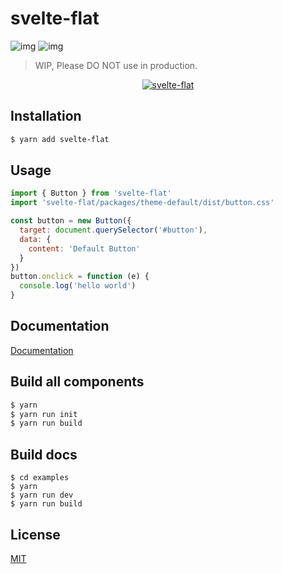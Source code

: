 # svelte-flat 

![img](http://img.shields.io/npm/v/svelte-flat.svg)
![img](http://img.shields.io/badge/license-MIT-blue.svg)

> WIP, Please DO NOT use in production.

<p align="center">
  <a href="https://jikkai.github.io/svelte-flat/">
    <img alt="svelte-flat" src="https://github.com/jikkai/svelte-flat/raw/master/examples/src/assets/logo.png">
  </a>
</p>

## Installation
```bash
$ yarn add svelte-flat
```

## Usage
```javascript
import { Button } from 'svelte-flat'
import 'svelte-flat/packages/theme-default/dist/button.css'

const button = new Button({
  target: document.querySelector('#button'),
  data: {
    content: 'Default Button'
  }
})
button.onclick = function (e) {
  console.log('hello world')
}
```

## Documentation
[Documentation](https://jikkai.github.io/svelte-flat/)

## Build all components
```bash
$ yarn 
$ yarn run init
$ yarn run build
```

## Build docs
```
$ cd examples
$ yarn
$ yarn run dev
$ yarn run build
```

## License
[MIT](/LICENSE)